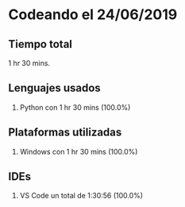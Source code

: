 # Codeando el 24/06/2019

## Tiempo total
1 hr 30 mins.

## Lenguajes usados
1. Python con 1 hr 30 mins (100.0%)

## Plataformas utilizadas
1. Windows con 1 hr 30 mins (100.0%)

## IDEs
1. VS Code un total de 1:30:56 (100.0%)
